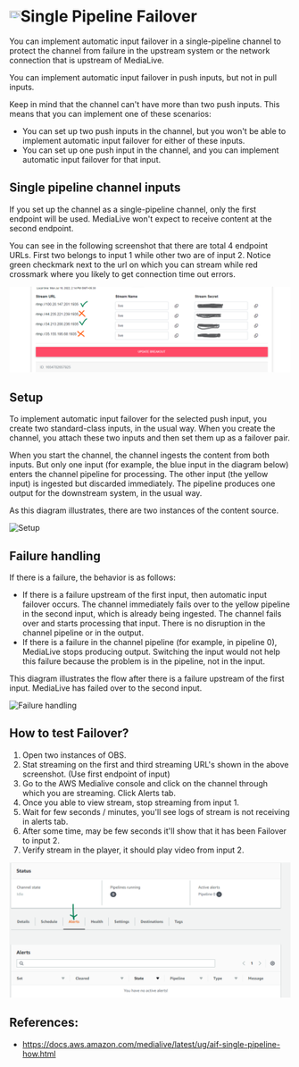 # <img src="https://raw.githubusercontent.com/FortAwesome/Font-Awesome/6.x/svgs/solid/screwdriver-wrench.svg" width="20" height="20">Single Pipeline Failover

You can implement automatic input failover in a single-pipeline channel to protect the channel from failure in the upstream system or the network connection that is upstream of MediaLive.

You can implement automatic input failover in push inputs, but not in pull inputs.

Keep in mind that the channel can't have more than two push inputs. This means that you can implement one of these scenarios:
- You can set up two push inputs in the channel, but you won't be able to implement automatic input failover for either of these inputs.
- You can set up one push input in the channel, and you can implement automatic input failover for that input.

## Single pipeline channel inputs
If you set up the channel as a single-pipeline channel, only the first endpoint will be used. MediaLive won't expect to receive content at the second endpoint.

You can see in the following screenshot that there are total 4 endpoint URLs. First two belongs to input 1 while other two are of input 2. Notice green checkmark next to the url on which you can stream while red crossmark where you likely to get connection time out errors.

![Single pipeline channel inputs](./images/single-pipeline-channel-inputs.png)

## Setup

To implement automatic input failover for the selected push input, you create two standard-class inputs, in the usual way. When you create the channel, you attach these two inputs and then set them up as a failover pair.

When you start the channel, the channel ingests the content from both inputs. But only one input (for example, the blue input in the diagram below) enters the channel pipeline for processing. The other input (the yellow input) is ingested but discarded immediately. The pipeline produces one output for the downstream system, in the usual way.

As this diagram illustrates, there are two instances of the content source.

![Setup](https://docs.aws.amazon.com/medialive/latest/ug/images/aif-single-setup.png)

## Failure handling

If there is a failure, the behavior is as follows:
- If there is a failure upstream of the first input, then automatic input failover occurs. The channel immediately fails over to the yellow pipeline in the second input, which is already being ingested. The channel fails over and starts processing that input. There is no disruption in the channel pipeline or in the output.
- If there is a failure in the channel pipeline (for example, in pipeline 0), MediaLive stops producing output. Switching the input would not help this failure because the problem is in the pipeline, not in the input.

This diagram illustrates the flow after there is a failure upstream of the first input. MediaLive has failed over to the second input.

![Failure handling](https://docs.aws.amazon.com/medialive/latest/ug/images/aif-single-input-failover.png)

## How to test Failover?
1. Open two instances of OBS.
2. Stat streaming on the first and third streaming URL's shown in the above screenshot. (Use first endpoint of input)
3. Go to the AWS Medialive console and click on the channel through which you are streaming. Click Alerts tab.
4. Once you able to view stream, stop streaming from input 1.
5. Wait for few seconds / minutes, you'll see logs of stream is not receiving in alerts tab.
6. After some time, may be few seconds it'll show that it has been Failover to input 2.
7. Verify stream in the player, it should play video from input 2.

![AWS MediaLive alerts tab](./images/MedialiveAlertsTab.png)

## References:
- https://docs.aws.amazon.com/medialive/latest/ug/aif-single-pipeline-how.html
